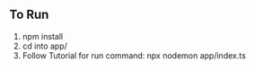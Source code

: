 ## To Run
1. npm install
2. cd into app/
3. Follow Tutorial for run command: npx nodemon app/index.ts 

